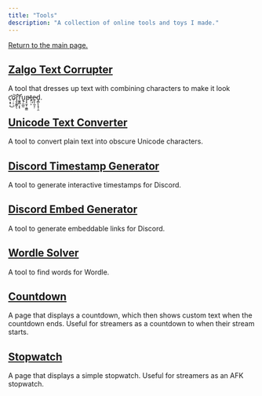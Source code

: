 ```yaml
---
title: "Tools"
description: "A collection of online tools and toys I made."
---
```


[Return to the main page.](https://chailotl.github.io/)

## [Zalgo Text Corrupter](https://chailotl.github.io/zalgo)
A tool that dresses up text with combining characters to make it look c̛̠͙̥̣͜o᷊̣̣̣︠͝r̡̬̮͇̙͝ͅr͚͍̻̣͙︠ͅu͙᷊̼̲̰︡p̶͙̫͙̣͖͇t̙᷊͕︠̕e̵̱͎̩̰͎᷊d̡̻̙̗͙̹̯.

## [Unicode Text Converter](https://chailotl.github.io/unicode)
A tool to convert plain text into obscure Unicode characters.

## [Discord Timestamp Generator](https://chailotl.github.io/timestamp)
A tool to generate interactive timestamps for Discord.

## [Discord Embed Generator](https://chailotl.github.io/embed)
A tool to generate embeddable links for Discord.

## [Wordle Solver]([https://chailotl.github.io/embed](https://chailotl.github.io/wordle))
A tool to find words for Wordle.

## [Countdown](https://chailotl.github.io/countdown)
A page that displays a countdown, which then shows custom text when the countdown ends. Useful for streamers as a countdown to when their stream starts.

## [Stopwatch](https://chailotl.github.io/stopwatch)
A page that displays a simple stopwatch. Useful for streamers as an AFK stopwatch.

